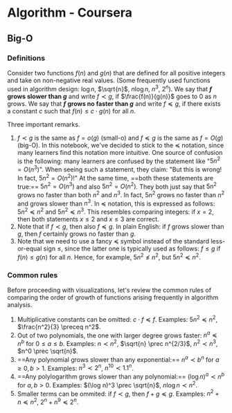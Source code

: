 # Algorithm - Coursera

## Big-O

### Definitions

Consider two functions $f(n)$ and $g(n)$ that are defined for all positive integers and take on non-negative real values. (Some frequently used functions used in algorithm design: $\log n$, $\sqrt{n}$, $n\log n$, $n^3$, $2^n$). We say that **$f$ grows slower than $g$** and write $f \prec g$, if $\frac{f(n)}{g(n)}$ goes to 0 as $n$ grows. We say that **$f$ grows no faster than $g$** and write $f \preceq g$, if there exists a constant $c$ such that $f(n) \le c \cdot g(n)$ for all $n$.  

Three important remarks.
1. $f \prec g$ is the same as $f=o(g)$ (small-o) and $f \preceq g$ is the same as $f=O(g)$ (big-O). In this notebook, we've decided to stick to the $\preceq$ notation, since many learners find this notation more intuitive. One source of confusion is the following: many learners are confused by the statement like "$5n^2=O(n^3)$". When seeing such a statement, they claim: "But this is wrong! In fact, $5n^2=O(n^2)$!" At the same time, ==both these statements are true:== $5n^2=O(n^3)$ and also $5n^2=O(n^2)$. They both just say that $5n^2$ grows no faster than both $n^2$ and $n^3$. In fact, $5n^2$ grows no faster than $n^2$ and grows slower than $n^3$. In $\preceq$ notation, this is expressed as follows: $5n^2 \preceq n^2$ and $5n^2 \preceq n^3$. This resembles comparing integers: if $x=2$, then both statements $x \le 2$ and $x \le 3$ are correct.
2. Note that if $f \prec g$, then also $f \preceq g$. In plain English: if $f$ grows slower than $g$, then $f$ certainly grows no faster than $g$.
3. Note that we need to use a fancy $\preceq$ symbol instead of the standard less-or-equal sign $\le$, since the latter one is typically used as follows: $f \le g$ if $f(n) \le g(n)$ for all $n$. Hence, for example, $5n^2 \not \le n^2$, but $5n^2 \preceq n^2$. 

### Common rules

Before proceeding with visualizations, let's review the common rules of comparing the order of growth of functions arising frequently in algorithm analysis.

1. Multiplicative constants can be omitted: $c \cdot f \preceq f$. Examples: $5n^2 \preceq n^2$, $\frac{n^2}{3} \preceq n^2$.
2. Out of two polynomials, the one with larger degree grows faster: $n^a \preceq n^b$ for $0 \le a \le b$. Examples: $n \prec n^2$, $\sqrt{n} \prec n^{2/3}$, $n^2 \prec n^3$, $n^0 \prec \sqrt{n}$.
3. ==Any polynomial grows slower than any exponential:== $n^a \prec b^n$ for $a \ge 0, b>1$. Examples: $n^3 \prec 2^n$, $n^{10} \prec 1.1^n$.
4. ==Any polylogarithm grows slower than any polynomial:== $(\log n)^a \prec n^b$ for $a, b>0$. Examples: $(\log n)^3 \prec \sqrt{n}$, $n\log n \prec n^2$.
5. Smaller terms can be ommited: if $f \prec g$, then $f+g\preceq g$. Examples: $n^2+n \preceq n^2$, $2^n+n^9 \preceq 2^n$.

